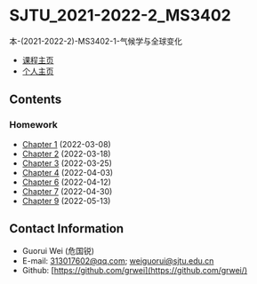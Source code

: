 # SJTU_2021-2022-2_MS3402

本-(2021-2022-2)-MS3402-1-气候学与全球变化

- [课程主页](https://grwei.github.io/SJTU_2021-2022-2_MS3402/)
- [个人主页](https://grwei.github.io/)

## Contents

### Homework

- [Chapter 1](hw/危国锐_第1章_03082022.pdf) (2022-03-08)
- [Chapter 2](hw/危国锐_第2章_03182022.pdf) (2022-03-18)
- [Chapter 3](hw/危国锐_第3章_03252022.pdf) (2022-03-25)
- [Chapter 4](hw/危国锐_第4章_04032022.pdf) (2022-04-03)
- [Chapter 6](hw/危国锐_第6章_04122022.pdf) (2022-04-12)
- [Chapter 7](hw/危国锐_第7章_04302022.pdf) (2022-04-30)
- [Chapter 9](hw/危国锐_第9章_05132022.pdf) (2022-05-13)

## Contact Information

- Guorui Wei (危国锐)
- E-mail: 313017602@qq.com; weiguorui@sjtu.edu.cn
- Github: [https://github.com/grwei](https://github.com/grwei/)

